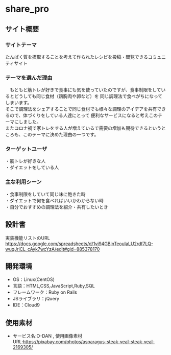 # share_pro

## サイト概要
### サイトテーマ
たんぱく質を摂取することを考えて作られたレシピを投稿・閲覧できるコミュニティサイト


### テーマを選んだ理由
　もともと筋トレが好きで食事にも気を使っていたのですが、食事制限をしているとどうしても同じ食材（鶏胸肉や卵など）を
同じ調理法で食べがちになってしまいます。<br>
そこで調理法をシェアすることで同じ食材でも様々な調理のアイデアを共有できるので、体づくりをしている人達にとって
便利なサービスになると考えこのテーマにしました。<br>
またコロナ禍で家トレをする人が増えているで需要の増加も期待できるというところも、このテーマに決めた理由の一つです。


### ターゲットユーザ
・筋トレが好きな人<br>
・ダイエットをしている人


### 主な利用シーン
・食事制限をしていて同じ味に飽きた時<br>
・ダイエットで何を食べればいいかわからない時<br>
・自分でおすすめの調理法を紹介・共有したいとき


## 設計書
実装機能リストのURL
https://docs.google.com/spreadsheets/d/1vj94GBinTeouIaLU2rdf7LQ-wuqJriCL_cAyk7wcYzA/edit#gid=885378170


## 開発環境
- OS：Linux(CentOS)
- 言語：HTML,CSS,JavaScript,Ruby,SQL
- フレームワーク：Ruby on Rails
- JSライブラリ：jQuery
- IDE：Cloud9

## 使用素材
- サービス名:O-DAN , 使用画像素材URL:https://pixabay.com/photos/asparagus-steak-veal-steak-veal-2169305/